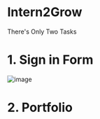 # Intern2Grow
There's Only Two Tasks

# 1. Sign in Form
![image](https://user-images.githubusercontent.com/113455518/234005061-baf6d665-7588-488d-b117-fa96eb8d6660.png)

# 2. Portfolio


